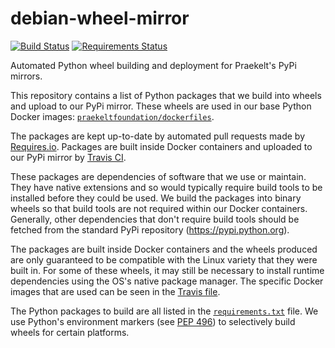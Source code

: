# debian-wheel-mirror

[![Build Status](https://travis-ci.org/praekeltfoundation/debian-wheel-mirror.svg?branch=develop)](https://travis-ci.org/praekeltfoundation/debian-wheel-mirror)
[![Requirements Status](https://requires.io/github/praekeltfoundation/debian-wheel-mirror/requirements.svg?branch=develop)](https://requires.io/github/praekeltfoundation/debian-wheel-mirror/requirements/?branch=develop)

Automated Python wheel building and deployment for Praekelt's PyPi mirrors.

This repository contains a list of Python packages that we build into wheels and upload to our PyPi mirror. These wheels are used in our base Python Docker images:  [`praekeltfoundation/dockerfiles`](https://github.com/praekeltfoundation/dockerfiles).

The packages are kept up-to-date by automated pull requests made by [Requires.io](https://requires.io/github/praekeltfoundation/debian-wheel-mirror/requirements/?branch=develop). Packages are built inside Docker containers and uploaded to our PyPi mirror by [Travis CI](https://travis-ci.org/praekeltfoundation/debian-wheel-mirror).

These packages are dependencies of software that we use or maintain. They have native extensions and so would typically require build tools to be installed before they could be used. We build the packages into binary wheels so that build tools are not required within our Docker containers. Generally, other dependencies that don't require build tools should be fetched from the standard PyPi repository (https://pypi.python.org).

The packages are built inside Docker containers and the wheels produced are only guaranteed to be compatible with the Linux variety that they were built in. For some of these wheels, it may still be necessary to install runtime dependencies using the OS's native package manager. The specific Docker images that are used can be seen in the [Travis file](.travis.yml).

The Python packages to build are all listed in the [`requirements.txt`](requirements.txt) file. We use Python's environment markers (see [PEP 496](https://www.python.org/dev/peps/pep-0496/)) to selectively build wheels for certain platforms.
